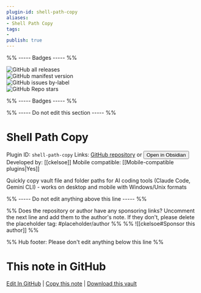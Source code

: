 ```yaml
---
plugin-id: shell-path-copy
aliases:
- Shell Path Copy
tags: 
- 
publish: true
---
```


%% ----- Badges ----- %%

![GitHub all releases](https://img.shields.io/github/downloads/ckelsoe/obsidian-shell-path-copy/total?color=573E7A&logo=github&style=for-the-badge)   
![GitHub manifest version](https://img.shields.io/github/manifest-json/v/ckelsoe/obsidian-shell-path-copy?color=573E7A&logo=github&style=for-the-badge)   
![GitHub issues by-label](https://img.shields.io/github/issues/ckelsoe/obsidian-shell-path-copy/help%20wanted?color=573E7A&logo=github&style=for-the-badge)   
![GitHub Repo stars](https://img.shields.io/github/stars/ckelsoe/obsidian-shell-path-copy?color=573E7A&logo=github&style=for-the-badge)

%% ----- Badges ----- %%

%% ----- Do not edit this section ----- %%

# Shell Path Copy

Plugin ID: `shell-path-copy`
Links: [GitHub repository](https://github.com/ckelsoe/obsidian-shell-path-copy) or [<button id=HH>Open in Obsidian</button>](obsidian://show-plugin?id=shell-path-copy)
Developed by: [[ckelsoe]]
Mobile compatible: [[Mobile-compatible plugins|Yes]]

Quickly copy vault file and folder paths for AI coding tools (Claude Code, Gemini CLI) - works on desktop and mobile with Windows/Unix formats

%% ----- Do not edit anything above this line ----- %% 

%% Does the repository or author have any sponsoring links? Uncomment the next line and add them to the author's note. If they don't, please delete the placeholder tag: #placeholder/author %%
%% ![[ckelsoe#Sponsor this author]] %%

%% Hub footer: Please don't edit anything below this line %%

# This note in GitHub

<span class="git-footer">[Edit In GitHub](https://github.dev/obsidian-community/obsidian-hub/blob/main/02%20-%20Community%20Expansions/02.05%20All%20Community%20Expansions/Plugins/shell-path-copy.md "git-hub-edit-note") | [Copy this note](https://raw.githubusercontent.com/obsidian-community/obsidian-hub/main/02%20-%20Community%20Expansions/02.05%20All%20Community%20Expansions/Plugins/shell-path-copy.md "git-hub-copy-note") | [Download this vault](https://github.com/obsidian-community/obsidian-hub/archive/refs/heads/main.zip "git-hub-download-vault") </span>
